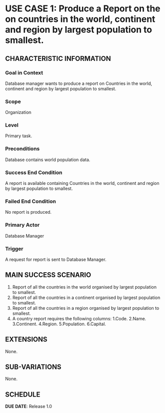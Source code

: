 # USE CASE 1: Produce a Report on the on countries in the world, continent and region by largest population to smallest.

## CHARACTERISTIC INFORMATION

### Goal in Context

Database manager wants to produce a report on Countries in the world, continent and region by largest population to smallest.

### Scope

Organization

### Level

Primary task.

### Preconditions

Database contains world population data.

### Success End Condition

A report is available containing Countries in the world, continent and region by largest population to smallest.

### Failed End Condition

No report is produced.

### Primary Actor

Database Manager

### Trigger

A request for report is sent to Database Manager.

## MAIN SUCCESS SCENARIO

1. Report of all the countries in the world organised by largest population to smallest.
2. Report of all the countries in a continent organised by largest population to smallest.
3. Report of all the countries in a region organised by largest population to smallest.
4. A country report requires the following columns:
   1.Code.
   2.Name.
   3.Continent.
   4.Region.
   5.Population.
   6.Capital.

## EXTENSIONS

None.

## SUB-VARIATIONS

None.

## SCHEDULE

**DUE DATE**: Release 1.0